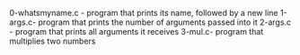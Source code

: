 0-whatsmyname.c - program that prints its name, followed by a new line
1-args.c- program that prints the number of arguments passed into it
2-args.c - program that prints all arguments it receives
3-mul.c- program that multiplies two numbers

